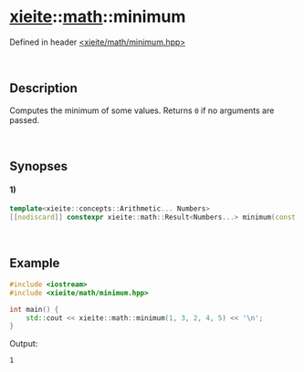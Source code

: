 # [xieite](../../xieite.md)\:\:[math](../../math.md)\:\:minimum
Defined in header [<xieite/math/minimum.hpp>](../../../include/xieite/math/minimum.hpp)

&nbsp;

## Description
Computes the minimum of some values. Returns `0` if no arguments are passed.

&nbsp;

## Synopses
#### 1)
```cpp
template<xieite::concepts::Arithmetic... Numbers>
[[nodiscard]] constexpr xieite::math::Result<Numbers...> minimum(const Numbers... values) noexcept;
```

&nbsp;

## Example
```cpp
#include <iostream>
#include <xieite/math/minimum.hpp>

int main() {
    std::cout << xieite::math::minimum(1, 3, 2, 4, 5) << '\n';
}
```
Output:
```
1
```
